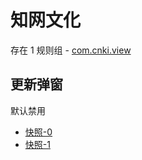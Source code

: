 # 知网文化

存在 1 规则组 - [com.cnki.view](/src/apps/com.cnki.view.ts)

## 更新弹窗

默认禁用

- [快照-0](https://i.gkd.li/import/12755689)
- [快照-1](https://i.gkd.li/import/12755700)
